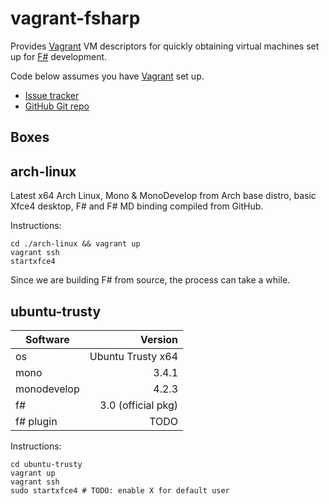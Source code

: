 # vagrant-fsharp

Provides [Vagrant][vagrant] VM descriptors for quickly obtaining
virtual machines set up for [F#][fsharp] development.

Code below assumes you have [Vagrant][vagrant] set up.

* [Issue tracker](https://github.com/intellifactory/vagrant-fsharp/issues)
* [GitHub Git repo](http://github.com/intellifactory/vagrant-fsharp)

## Boxes

## arch-linux

Latest x64 Arch Linux, Mono & MonoDevelop from Arch base distro, basic
Xfce4 desktop, F# and F# MD binding compiled from GitHub.

Instructions:

    cd ./arch-linux && vagrant up
    vagrant ssh
    startxfce4

Since we are building F# from source, the process can take a while.

## ubuntu-trusty

| Software      | Version            |
| ------------- |-------------------:|
| os            | Ubuntu Trusty x64  |
| mono          | 3.4.1              |
| monodevelop   | 4.2.3              |
| f#            | 3.0 (official pkg) |
| f# plugin     | TODO               |

Instructions:

    cd ubuntu-trusty
    vagrant up
    vagrant ssh
    sudo startxfce4 # TODO: enable X for default user

[fsharp]: http://fsharp.org/
[vagrant]: http://www.vagrantup.com/
